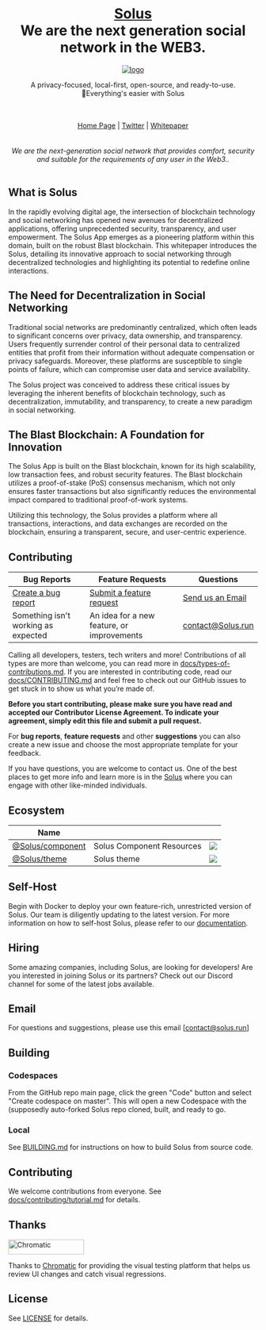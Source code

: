 <div align="center">

<h1 style="border-bottom: none">
    <b><a href="https://Solus.run-">Solus</a></b><br />
    We are the next generation social network in the WEB3.
    <br>
</h1>
<a href="https://ibb.co/cTtJ5Nn"><img src="https://i.ibb.co/Yj829ts/logo.jpg" alt="logo" border="0"></a>
</a>
<br/>
<p align="center">
  A privacy-focused, local-first, open-source, and ready-to-use. <br />
  🔔Everything's easier with Solus
</p>

<br/>

<br/>

<div align="center">
    <a href="https://Solus.run/">Home Page</a> |
    <a href="https://x.com/Solus_app">Twitter</a> |
    <a href="https://solus-app.gitbook.io/solusapp/">Whitepaper</a> 
</div>
<br/>

</div>

<br />
<div align="center">
<em>We are the next-generation social network that provides comfort, security and suitable for the requirements of any user in the Web3..</em>
</div>
<br />

## What is Solus

In the rapidly evolving digital age, the intersection of blockchain technology and social networking has opened new avenues for decentralized applications, offering unprecedented security, transparency, and user empowerment. The Solus App emerges as a pioneering platform within this domain, built on the robust Blast blockchain. This whitepaper introduces the Solus, detailing its innovative approach to social networking through decentralized technologies and highlighting its potential to redefine online interactions.

## The Need for Decentralization in Social Networking

Traditional social networks are predominantly centralized, which often leads to significant concerns over privacy, data ownership, and transparency. Users frequently surrender control of their personal data to centralized entities that profit from their information without adequate compensation or privacy safeguards. Moreover, these platforms are susceptible to single points of failure, which can compromise user data and service availability.

The Solus project was conceived to address these critical issues by leveraging the inherent benefits of blockchain technology, such as decentralization, immutability, and transparency, to create a new paradigm in social networking.


## The Blast Blockchain: A Foundation for Innovation

The Solus App is built on the Blast blockchain, known for its high scalability, low transaction fees, and robust security features. The Blast blockchain utilizes a proof-of-stake (PoS) consensus mechanism, which not only ensures faster transactions but also significantly reduces the environmental impact compared to traditional proof-of-work systems.

Utilizing this technology, the Solus provides a platform where all transactions, interactions, and data exchanges are recorded on the blockchain, ensuring a transparent, secure, and user-centric experience.

## Contributing

| Bug Reports                                                                                                                                         | Feature Requests                                                                                                                                               | Questions                                                       | 
| --------------------------------------------------------------------------------------------------------------------------------------------------- | -------------------------------------------------------------------------------------------------------------------------------------------------------------- | ----------------------------------------------------------------------------- |
| [Create a bug report](https://github.com/Solusweb3app/Solus/issues) | [Submit a feature request](https://github.com/Solusweb3app/Solus/issues/new?assignees=&labels=feat%2Cstory&projects=&template=FEATURE-REQUEST.yml&title=TITLE) | [Send us an Email](https://Solus.run) |           |
| Something isn't working as expected                                                                                                                 | An idea for a new feature, or improvements                                                                                                                     | contact@Solus.run                                                   |

Calling all developers, testers, tech writers and more! Contributions of all types are more than welcome, you can read more in [docs/types-of-contributions.md](docs/types-of-contributions.md). If you are interested in contributing code, read our [docs/CONTRIBUTING.md](docs/CONTRIBUTING.md) and feel free to check out our GitHub issues to get stuck in to show us what you’re made of.

**Before you start contributing, please make sure you have read and accepted our Contributor License Agreement. To indicate your agreement, simply edit this file and submit a pull request.**

For **bug reports**, **feature requests** and other **suggestions** you can also create a new issue and choose the most appropriate template for your feedback.



If you have questions, you are welcome to contact us. One of the best places to get more info and learn more is in the [Solus](https://Solus.run) where you can engage with other like-minded individuals.

## Ecosystem

| Name                                             |                            |                                                                                                                                         |
| ------------------------------------------------ | -------------------------- | --------------------------------------------------------------------------------------------------------------------------------------- |
| [@Solus/component](packages/frontend/component) | Solus Component Resources | ![](https://img.shields.io/codecov/c/github/toeverything/affine?style=flat-square)                                                      |
| [@Solus/theme](packages/common/theme)     | Solus theme               | [![](https://img.shields.io/npm/dm/@toeverything/theme?style=flat-square&color=eee)](https://www.npmjs.com/package/@toeverything/theme) |


## Self-Host

Begin with Docker to deploy your own feature-rich, unrestricted version of Solus. Our team is diligently updating to the latest version. For more information on how to self-host Solus, please refer to our [documentation](https://solus.run/).

## Hiring

Some amazing companies, including Solus, are looking for developers! Are you interested in joining Solus or its partners? Check out our Discord channel for some of the latest jobs available.

## Email

For questions and suggestions, please use this email [contact@solus.run]

## Building

### Codespaces

From the GitHub repo main page, click the green "Code" button and select "Create codespace on master". This will open a new Codespace with the (supposedly auto-forked
Solus repo cloned, built, and ready to go.

### Local

See [BUILDING.md] for instructions on how to build Solus from source code.

## Contributing

We welcome contributions from everyone.
See [docs/contributing/tutorial.md](./docs/contributing/tutorial.md) for details.

## Thanks

<a href="https://www.chromatic.com/"><img src="https://user-images.githubusercontent.com/321738/84662277-e3db4f80-af1b-11ea-88f5-91d67a5e59f6.png" width="153" height="30" alt="Chromatic" /></a>

Thanks to [Chromatic](https://www.chromatic.com/) for providing the visual testing platform that helps us review UI changes and catch visual regressions.

## License

See [LICENSE] for details.

[all-contributors-badge]: https://img.shields.io/github/contributors/toeverything/AFFiNE
[license]: ./LICENSE
[building.md]: ./docs/BUILDING.md
[update page]: https://affine.pro/blog?tag=Release%20Note
[jobs available]: ./docs/jobs.md
[latest packages]: https://github.com/toeverything/AFFiNE/pkgs/container/affine-self-hosted
[contributor license agreement]: https://github.com/toeverything/affine/edit/canary/.github/CLA.md
[rust-version-icon]: https://img.shields.io/badge/Rust-1.77.2-dea584
[stars-icon]: https://img.shields.io/github/stars/toeverything/AFFiNE.svg?style=flat&logo=github&colorB=red&label=stars
[codecov]: https://codecov.io/gh/toeverything/affine/branch/canary/graphs/badge.svg?branch=canary
[node-version-icon]: https://img.shields.io/badge/node-%3E=18.16.1-success
[typescript-version-icon]: https://img.shields.io/github/package-json/dependency-version/toeverything/affine/dev/typescript
[react-version-icon]: https://img.shields.io/github/package-json/dependency-version/toeverything/AFFiNE/react?filename=packages%2Ffrontend%2Fcore%2Fpackage.json&color=rgb(97%2C228%2C251)
[blocksuite-icon]: https://img.shields.io/github/package-json/dependency-version/toeverything/AFFiNE/@blocksuite/store?color=6880ff&filename=packages%2Ffrontend%2Fcore%2Fpackage.json&label=blocksuite

